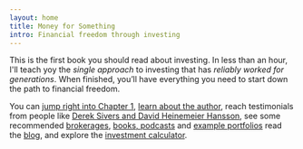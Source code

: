```yaml
---
layout: home
title: Money for Something
intro: Financial freedom through investing
---
```


This is the first book you should read about investing. In less than an hour, I'll teach yoy the *single approach* to investing that has *reliably worked for generations*. When finished, you’ll have everything you need to start down the path to financial freedom. 

You can [jump right into Chapter 1](/book/introduction/), [learn about the author](/about/), reach testimonials from people like [Derek Sivers and David Heinemeier Hansson](/praise/), see some recommended [brokerages](/brokerages/), [books, podcasts](/books/) and [example portfolios](/portfolios/) read the [blog](/blog/), and explore the [investment calculator](/calculator/).